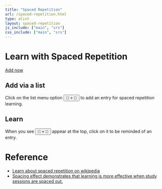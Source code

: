 ```yaml
---
title: "Spaced Repetition"
url: /spaced-repetition.html
type: alist
layout: spaced-repetition
js_include: ["main", "srs"]
css_include: ["main", "srs"]
---
```

# Learn with Spaced Repetition

<a href="/spaced-repetition.html#/add">Add now</a>

## Add via a list
Click on the list menu option <button class="br3">🧠 + 💪</button> to add an entry for spaced repetition learning.

## Learn
When you see <button class="br3">🧠 + 💪</button> appear at the top, click on it to be reminded of an entry.



# Reference
- [Learn about spaced repetition on wikipedia](https://en.wikipedia.org/wiki/Spaced_repetition)
- [Spacing effect demonstrates that learning is more effective when study sessions are spaced out.](https://en.wikipedia.org/wiki/Spacing_effect)
